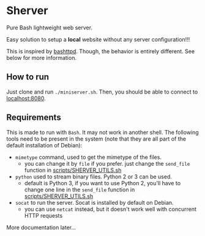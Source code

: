 <!--
MIT License

Sherver: Pure Bash lightweight web server.
Copyright (c) 2019 Rémi Ducceschi

Permission is hereby granted, free of charge, to any person obtaining a copy
of this software and associated documentation files (the "Software"), to deal
in the Software without restriction, including without limitation the rights
to use, copy, modify, merge, publish, distribute, sublicense, and/or sell
copies of the Software, and to permit persons to whom the Software is
furnished to do so, subject to the following conditions:

The above copyright notice and this permission notice shall be included in all
copies or substantial portions of the Software.
-->

Sherver
=======

Pure Bash lightweight web server.

Easy solution to setup a **local** website without any server configuration!!!

This is inspired by [bashttpd](https://github.com/avleen/bashttpd). Though, the behavior is entirely different. See below for more information.

How to run
----------

Just clone and run `./miniserver.sh`. Then, you should be able to connect to [localhost:8080](http://localhost:8080/).

Requirements
------------

This is made to run with `Bash`. It may not work in another shell. The following tools need to be present in the system (note that they are all part of the default installation of Debian):
- `mimetype` command, used to get the mimetype of the files.
	- you can change it by `file` if you prefer. just change the `send_file` function in [scripts/SHERVER_UTILS.sh](./scripts/SHERVER_UTILS.sh)
- `python` used to stream binary files. Python 2 or 3 can be used.
	- default is Python 3, if you want to use Python 2, you'll have to change one line in the `send_file` function in [scripts/SHERVER_UTILS.sh](./scripts/SHERVER_UTILS.sh)
- `socat` to run the server. Socat is installed by default on Debian.
	- you can use `netcat` instead, but it doesn't work well with concurrent HTTP requests

More documentation later...
